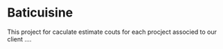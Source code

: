 # Baticuisine
This project for caculate estimate couts for each procject associed to our client ....
